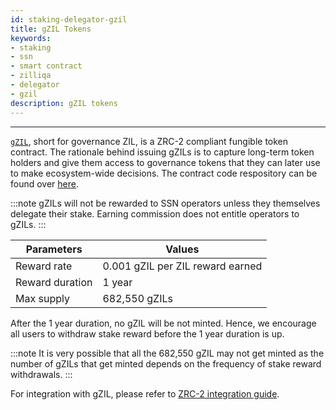 ```yaml
---
id: staking-delegator-gzil
title: gZIL Tokens
keywords: 
- staking
- ssn
- smart contract
- zilliqa	
- delegator
- gzil
description: gZIL tokens
---
```

---

[`gZIL`](https://github.com/Zilliqa/ZIP/blob/master/zips/zip-11.md#governance-tokens-aka-gzil), short for governance ZIL, is a ZRC-2 compliant fungible token contract. The rationale behind issuing gZILs is to capture long-term token holders and give them access to governance tokens that they can later use to make ecosystem-wide decisions. The contract code respository can be found over [here](https://github.com/Zilliqa/staking-contract).

:::note
gZILs will not be rewarded to SSN operators unless they themselves delegate their stake. Earning commission does not entitle operators to gZILs.
:::

| Parameters        | Values                            |
| ----------------- | --------------------------------- | 
| Reward rate       | 0.001 gZIL per ZIL reward earned  |
| Reward duration   | 1 year                            | 
| Max supply        | 682,550 gZILs                     | 

After the 1 year duration, no gZIL will be not minted. Hence, we encourage all users to withdraw stake reward before the 1 year duration is up. 

:::note
It is very possible that all the 682,550 gZIL may not get minted as the number of gZILs that get minted depends on the frequency of stake reward withdrawals. 
:::

For integration with gZIL, please refer to [ZRC-2 integration guide](../../../dev/dev-keys-zrc2-wallet-support).